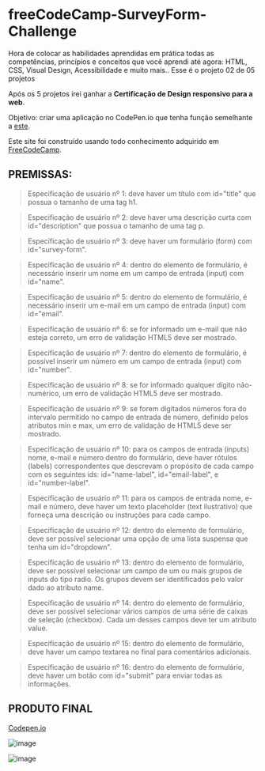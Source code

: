 # freeCodeCamp-SurveyForm-Challenge

Hora de colocar as habilidades aprendidas em prática todas as competências, princípios e conceitos que você aprendi até agora: HTML, CSS, Visual Design, Acessibilidade e muito mais.. Esse é o projeto 02 de 05 projetos

Após os 5 projetos irei ganhar a **Certificação de Design responsivo para a web**.

Objetivo: criar uma aplicação no CodePen.io que tenha função semelhante a [este](https://codepen.io/freeCodeCamp/full/VPaoNP).

Este site foi construído usando todo conhecimento adquirido em [FreeCodeCamp](www.freecodecamp.org/).

## PREMISSAS:

>Especificação de usuário nº 1: deve haver um título com id="title" que possua o tamanho de uma tag h1.

>Especificação de usuário nº 2: deve haver uma descrição curta com id="description" que possua o tamanho de uma tag p.

>Especificação de usuário nº 3: deve haver um formulário (form) com id="survey-form".

>Especificação de usuário nº 4: dentro do elemento de formulário, é necessário inserir um nome em um campo de entrada (input) com id="name".

>Especificação de usuário nº 5: dentro do elemento de formulário, é necessário inserir um e-mail em um campo de entrada (input) com id="email".

>Especificação de usuário nº 6: se for informado um e-mail que não esteja correto, um erro de validação HTML5 deve ser mostrado.

>Especificação de usuário nº 7: dentro do elemento de formulário, é possível inserir um número em um campo de entrada (input) com id="number".

>Especificação de usuário nº 8: se for informado qualquer dígito não-numérico, um erro de validação HTML5 deve ser mostrado.

>Especificação de usuário nº 9: se forem digitados números fora do intervalo permitido no campo de entrada de número, definido pelos atributos min e max, um erro de validação de HTML5 deve ser mostrado.

>Especificação de usuário nº 10: para os campos de entrada (inputs) nome, e-mail e número dentro do formulário, deve haver rótulos (labels) correspondentes que descrevam o propósito de cada campo com os seguintes ids: id="name-label", id="email-label", e id="number-label".

>Especificação de usuário nº 11: para os campos de entrada nome, e-mail e número, deve haver um texto placeholder (text ilustrativo) que forneça uma descrição ou instruções para cada campo.

>Especificação de usuário nº 12: dentro do elemento de formulário, deve ser possível selecionar uma opção de uma lista suspensa que tenha um id="dropdown".

>Especificação de usuário nº 13: dentro do elemento de formulário, deve ser possível selecionar um campo de um ou mais grupos de inputs do tipo radio. Os grupos devem ser identificados pelo valor dado ao atributo name.

>Especificação de usuário nº 14: dentro do elemento de formulário, deve ser possível selecionar vários campos de uma série de caixas de seleção (checkbox). Cada um desses campos deve ter um atributo value.

>Especificação de usuário nº 15: dentro do elemento de formulário, deve haver um campo textarea no final para comentários adicionais.

>Especificação de usuário nº 16: dentro do elemento de formulário, deve haver um botão com id="submit" para enviar todas as informações.

## PRODUTO FINAL

[Codepen.io](x)

![image](https://user-images.githubusercontent.com/93494655/143080823-fe9bd07b-fcf8-48c9-8276-b4479dcfd8e5.png)

![image](https://user-images.githubusercontent.com/93494655/143080903-1464b769-f7ee-471b-b3a2-8b0965958d73.png)


